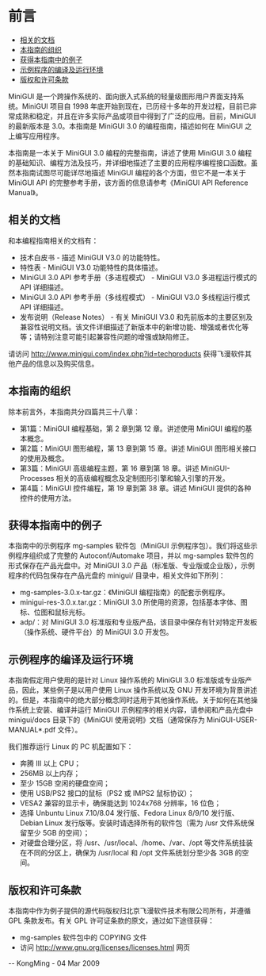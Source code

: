 # 前言

- [相关的文档](#相关的文档)
- [本指南的组织](#本指南的组织)
- [获得本指南中的例子](#获得本指南中的例子)
- [示例程序的编译及运行环境](示例程序的编译及运行环境)
- [版权和许可条款](#版权和许可条款)

MiniGUI 是一个跨操作系统的、面向嵌入式系统的轻量级图形用户界面支持系统。MiniGUI 项目自 1998 年底开始到现在，已历经十多年的开发过程，目前已非常成熟和稳定，并且在许多实际产品或项目中得到了广泛的应用。目前，MiniGUI 的最新版本是 3.0。本指南是 MiniGUI 3.0 的编程指南，描述如何在 MiniGUI 之上编写应用程序。

本指南是一本关于 MiniGUI 3.0 编程的完整指南，讲述了使用 MiniGUI 3.0 编程的基础知识、编程方法及技巧，并详细地描述了主要的应用程序编程接口函数。虽然本指南试图尽可能详尽地描述 MiniGUI 编程的各个方面，但它不是一本关于 MiniGUI API 的完整参考手册，该方面的信息请参考《MiniGUI API Reference Manual》。

## 相关的文档

和本编程指南相关的文档有：

- 技术白皮书 - 描述 MiniGUI V3.0 的功能特性。
- 特性表 - MiniGUI V3.0 功能特性的具体描述。
- MiniGUI 3.0 API 参考手册（多进程模式） - MiniGUI V3.0 多进程运行模式的 API 详细描述。
- MiniGUI 3.0 API 参考手册（多线程模式） - MiniGUI V3.0 多线程运行模式 API 详细描述。
- 发布说明（Release Notes） - 有关 MiniGUI V3.0 和先前版本的主要区别及兼容性说明文档。该文件详细描述了新版本中的新增功能、增强或者优化等等；请特别注意可能引起兼容性问题的增强或缺陷修正。

请访问 http://www.minigui.com/index.php?id=techproducts 获得飞漫软件其他产品的信息以及购买信息。

## 本指南的组织

除本前言外，本指南共分四篇共三十八章：

- 第1篇：MiniGUI 编程基础，第 2 章到第 12 章。讲述使用 MiniGUI 编程的基本概念。
- 第2篇：MiniGUI 图形编程，第 13 章到第 15 章。讲述 MiniGUI 图形相关接口的使用及概念。
- 第3篇：MiniGUI 高级编程主题，第 16 章到第 18 章。讲述 MiniGUI-Processes 相关的高级编程概念及定制图形引擎和输入引擎的开发。
- 第4篇：MiniGUI 控件编程，第 19 章到第 38 章。讲述 MiniGUI 提供的各种控件的使用方法。

## 获得本指南中的例子

本指南中的示例程序 mg-samples 软件包（MiniGUI 示例程序包）。我们将这些示例程序组织成了完整的 Autoconf/Automake 项目，并以 mg-samples 软件包的形式保存在产品光盘中。对 MiniGUI 3.0 产品（标准版、专业版或企业版），示例程序的代码包保存在产品光盘的 minigui/ 目录中，相关文件如下所列：

- mg-samples-3.0.x-tar.gz：《MiniGUI 编程指南》的配套示例程序。
- minigui-res-3.0.x.tar.gz：MiniGUI 3.0 所使用的资源，包括基本字体、图标、位图和鼠标光标。
- adp/：对 MiniGUI 3.0 标准版和专业版产品，该目录中保存有针对特定开发板（操作系统、硬件平台）的 MiniGUI 3.0 开发包。

## 示例程序的编译及运行环境

本指南假定用户使用的是针对 Linux 操作系统的 MiniGUI 3.0 标准版或专业版产品，因此，某些例子是以用户使用 Linux 操作系统以及 GNU 开发环境为背景讲述的。但是，本指南中的绝大部分概念同时适用于其他操作系统。关于如何在其他操作系统上安装、编译并运行 MiniGUI 示例程序的相关内容，请参阅和产品光盘中 minigui/docs 目录下的《MiniGUI 使用说明》文档（通常保存为 MiniGUI-USER-MANUAL*.pdf 文件）。

我们推荐运行 Linux 的 PC 机配置如下：

- 奔腾 III 以上 CPU；
- 256MB 以上内存；
- 至少 15GB 空闲的硬盘空间；
- 使用 USB/PS2 接口的鼠标（PS2 或 IMPS2 鼠标协议）；
- VESA2 兼容的显示卡，确保能达到 1024x768 分辨率，16 位色；
- 选择 Unbuntu Linux 7.10/8.04 发行版、Fedora Linux 8/9/10 发行版、Debian Linux 发行版等。安装时请选择所有的软件包（需为 /usr 文件系统保留至少 5GB 的空间）；
- 对硬盘合理分区，将 /usr、/usr/local、/home、/var、/opt 等文件系统挂装在不同的分区上，确保为 /usr/local 和 /opt 文件系统划分至少各 3GB 的空间。

## 版权和许可条款

本指南中作为例子提供的源代码版权归北京飞漫软件技术有限公司所有，并遵循 GPL 条款发布。有关 GPL 许可证条款的原文，通过如下途径获得：

- mg-samples 软件包中的 COPYING 文件
- 访问 http://www.gnu.org/licenses/licenses.html 网页

-- KongMing - 04 Mar 2009
